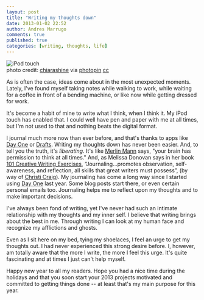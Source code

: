 ```yaml
---
layout: post
title: "Writing my thoughts down"
date: 2013-01-02 22:52
author: Andres Marrugo
comments: true
published: true
categories: [writing, thoughts, life]
---
```


<div class="aic" style="width:500px"><img src="https://dl.dropboxusercontent.com/u/5279729/blog-pics/medium_3989921751.jpg" alt="iPod touch"><br>
photo credit: <a href="http://www.flickr.com/photos/chiarashine/3989921751/">chiarashine</a> via <a href="http://photopin.com">photopin</a> <a href="http://creativecommons.org/licenses/by-nc/2.0/">cc</a></div>

As is often the case, ideas come about in the most unexpected moments. Lately, I've found myself taking notes while walking to work, while waiting for a coffee in front of a bending machine, or like now while getting dressed for work. 

It's become a habit of mine to write what I think, when I think it. My iPod touch has enabled that. I could well have pen and paper with me at all times, but I'm not used to that and nothing beats the digital format. 

<!--more-->

I journal much more now than ever before, and that's thanks to apps like [Day One][1] or [Drafts][2]. Writing  my thoughts down has never been easier. And, to tell you the truth, it's *liberating*. It's like [Merlin Mann][3] says, "your brain has permission to think at all times." And, as Melissa Donovan says in her book [101 Creative Writing Exercises][4], “Journaling…promotes observation, self-awareness, and reflection, all skills that great writers must possess”, (by way of [Christi Craig][5]). My journaling has come a long way since I started using [Day One][1] last year. Some blog posts start there, or even certain personal emails too. Journaling helps me to reflect upon my thoughts and to make important decisions. 

I've always been fond of writing, yet I've never had such an intimate relationship with my thoughts and my inner self. I believe that writing brings about the best in me. Through writing I can look at my human face and recognize my afflictions and ghosts. 

Even as I sit here on my bed, tying my shoelaces, I feel an urge to get my thoughts out. I had never experienced this strong desire before. I, however, am totally aware that the more I write, the more I feel this urge. It's quite fascinating and at times I just can't help myself. 

Happy new year to all my readers. Hope you had a nice time during the holidays and that you soon start your 2013 projects motivated and committed to getting things done -- at least that's my main purpose for this year.

[1]: http://dayoneapp.com/ "Day One | A simple Journal for iPhone, iPad and Mac App Store"
[2]: http://agiletortoise.com/drafts "Drafts - Agile Tortoise"
[3]: http://5by5.tv/b2w/96 "5by5 | Back to Work #96: Compensatory Muscles"
[4]: http://amzn.com/0615547850
[5]: http://writeitsideways.com/learning-to-see-the-good-in-bad-writing/ "Learning to See the Good in Bad Writing"
